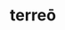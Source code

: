 ---
title: terreō
meaning: to frighten
ch: 4
pos: verb
secondppstem: terr
infend: ēre
infhyph: -ēre
conjugation: second
note: (something else)
---